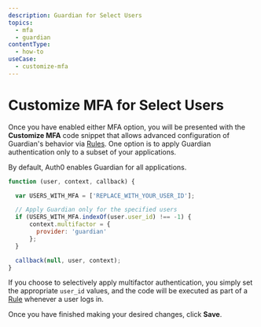 ```yaml
---
description: Guardian for Select Users
topics:
  - mfa
  - guardian
contentType:
  - how-to
useCase:
  - customize-mfa
---
```

# Customize MFA for Select Users

Once you have enabled either MFA option, you will be presented with the **Customize MFA** code snippet that allows advanced configuration of Guardian's behavior via [Rules](/rules). One option is to apply Guardian authentication only to a subset of your applications.

By default, Auth0 enables Guardian for all applications.

```js
function (user, context, callback) {

  var USERS_WITH_MFA = ['REPLACE_WITH_YOUR_USER_ID'];

  // Apply Guardian only for the specified users
  if (USERS_WITH_MFA.indexOf(user.user_id) !== -1) {
      context.multifactor = {
        provider: 'guardian' 
      };
  }

  callback(null, user, context);
}
```

If you choose to selectively apply multifactor authentication, you simply set the appropriate `user_id` values, and the code will be executed as part of a [Rule](/rules) whenever a user logs in.

Once you have finished making your desired changes, click **Save**.
